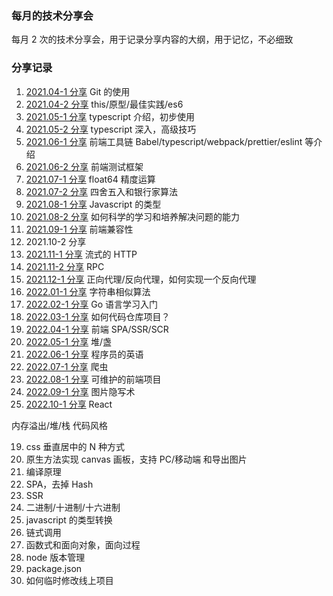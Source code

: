 ### 每月的技术分享会

每月 2 次的技术分享会，用于记录分享内容的大纲，用于记忆，不必细致

### 分享记录

1. [2021.04-1 分享](./articles/2021.04/2021.04-1.md) Git 的使用
2. [2021.04-2 分享](./articles/2021.04/2021.04-2.md) this/原型/最佳实践/es6
3. [2021.05-1 分享](./articles/2021.05/2021.05-1.md) typescript 介绍，初步使用
4. [2021.05-2 分享](./articles/2021.05/2021.05-2.md) typescript 深入，高级技巧
5. [2021.06-1 分享](./articles/2021.06/2021.06-1.md) 前端工具链 Babel/typescript/webpack/prettier/eslint 等介绍
6. [2021.06-2 分享](./articles/2021.06/2021.06-2.md) 前端测试框架
7. [2021.07-1 分享](./articles/2021.07/2021.07-1.md) float64 精度运算
8. [2021.07-2 分享](./articles/2021.07/2021.07-2.md) 四舍五入和银行家算法
9. [2021.08-1 分享](./articles/2021.08/2021.08-1.md) Javascript 的类型
10. [2021.08-2 分享](./articles/2021.08/2021.08-2.md) 如何科学的学习和培养解决问题的能力
11. [2021.09-1 分享](./articles/2021.09/2021.09-1.md) 前端兼容性
12. 2021.10-2 分享
13. [2021.11-1 分享](./articles/2021.11/2021.11-1.md) 流式的 HTTP
14. [2021.11-2 分享](./articles/2021.11/2021.11-2.md) RPC
15. [2021.12-1 分享](./articles/2021.12/2021.12-1.md) 正向代理/反向代理，如何实现一个反向代理
16. [2022.01-1 分享](./articles/2022.01/2022.01-1.md) 字符串相似算法
17. [2022.02-1 分享](./articles/2022.02/2022.02-1.md) Go 语言学习入门
18. [2022.03-1 分享](./articles/2022.03/2022.03-1.md) 如何代码仓库项目？
19. [2022.04-1 分享](./articles/2022.04/2022.04-1.md) 前端 SPA/SSR/SCR
20. [2022.05-1 分享](./articles/2022.05/2022.05-1.md) 堆/盏
21. [2022.06-1 分享](./articles/2022.06/2022.06-1.md) 程序员的英语
22. [2022.07-1 分享](./articles/2022.07/2022.07-1.md) 爬虫
23. [2022.08-1 分享](./articles/2022.08/2022.08-1.md) 可维护的前端项目
24. [2022.09-1 分享](./articles/2022.09/2022.09-1.md) 图片隐写术
25. [2022.10-1 分享](./articles/2022.10/2022.10-1.md) React

内存溢出/堆/栈
代码风格

19. css 垂直居中的 N 种方式
20. 原生方法实现 canvas 画板，支持 PC/移动端 和导出图片
21. 编译原理
22. SPA，去掉 Hash
23. SSR
24. 二进制/十进制/十六进制
25. javascript 的类型转换
26. 链式调用
27. 函数式和面向对象，面向过程
28. node 版本管理
29. package.json
30. 如何临时修改线上项目
